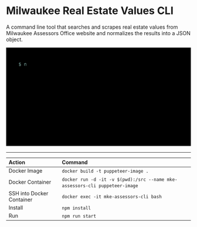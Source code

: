 # Milwaukee Real Estate Values CLI

A command line tool that searches and scrapes real estate values from Milwaukee Assessors Office website and normalizes the results into a JSON object.

<kbd>![Milwaukee Real Estate Values CLI](https://raw.githubusercontent.com/iamjohnmills/mke-assessors-cli/master/screenshot.gif)</kbd>

<hr />

Action | Command
:--- | :---
Docker Image | `docker build -t puppeteer-image .`
Docker Container | `docker run -d -it -v $(pwd):/src --name mke-assessors-cli puppeteer-image`
SSH into Docker Container | `docker exec -it mke-assessors-cli bash`
Install | `npm install`
Run | `npm run start`
